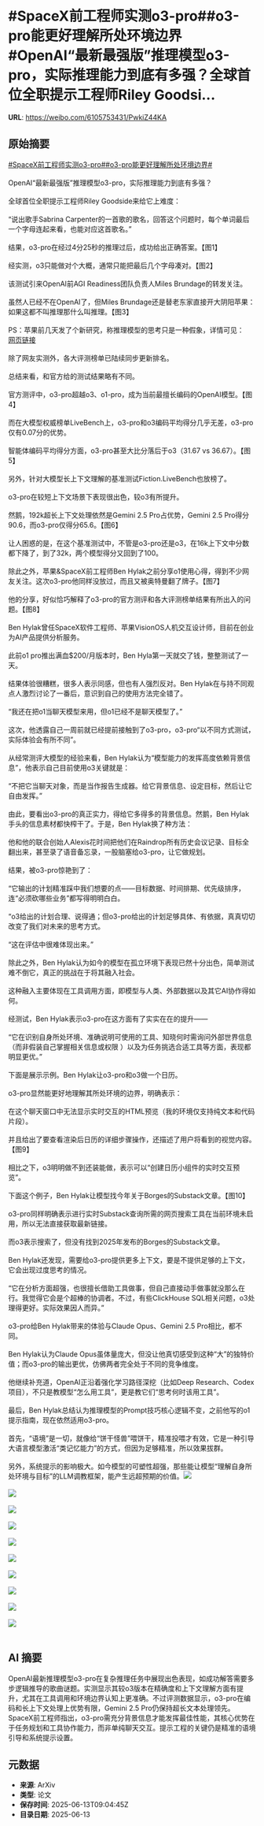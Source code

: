# #SpaceX前工程师实测o3-pro##o3-pro能更好理解所处环境边界#OpenAI“最新最强版”推理模型o3-pro，实际推理能力到底有多强？全球首位全职提示工程师Riley Goodsi...

**URL**: https://weibo.com/6105753431/PwkiZ44KA

## 原始摘要

<a href="https://m.weibo.cn/search?containerid=231522type%3D1%26t%3D10%26q%3D%23SpaceX%E5%89%8D%E5%B7%A5%E7%A8%8B%E5%B8%88%E5%AE%9E%E6%B5%8Bo3-pro%23&amp;extparam=%23SpaceX%E5%89%8D%E5%B7%A5%E7%A8%8B%E5%B8%88%E5%AE%9E%E6%B5%8Bo3-pro%23" data-hide=""><span class="surl-text">#SpaceX前工程师实测o3-pro#</span></a><a href="https://m.weibo.cn/search?containerid=231522type%3D1%26t%3D10%26q%3D%23o3-pro%E8%83%BD%E6%9B%B4%E5%A5%BD%E7%90%86%E8%A7%A3%E6%89%80%E5%A4%84%E7%8E%AF%E5%A2%83%E8%BE%B9%E7%95%8C%23&amp;extparam=%23o3-pro%E8%83%BD%E6%9B%B4%E5%A5%BD%E7%90%86%E8%A7%A3%E6%89%80%E5%A4%84%E7%8E%AF%E5%A2%83%E8%BE%B9%E7%95%8C%23" data-hide=""><span class="surl-text">#o3-pro能更好理解所处环境边界#</span></a><br><br>OpenAI“最新最强版”推理模型o3-pro，实际推理能力到底有多强？<br><br>全球首位全职提示工程师Riley Goodside来给它上难度：<br><br>“说出歌手Sabrina Carpenter的一首歌的歌名，回答这个问题时，每个单词最后一个字母连起来看，也能对应这首歌名。”<br><br>结果，o3-pro在经过4分25秒的推理过后，成功给出正确答案。【图1】<br><br>经实测，o3只能做对个大概，通常只能把最后几个字母凑对。【图2】<br><br>该测试引来OpenAI前AGI Readiness团队负责人Miles Brundage的转发关注。<br><br>虽然人已经不在OpenAI了，但Miles Brundage还是替老东家直接开大阴阳苹果：如果这都不叫推理那什么叫推理。【图3】<br><br>PS：苹果前几天发了个新研究，称推理模型的思考只是一种假象，详情可见：<a href="https://weibo.com/6105753431/PvAACahAY" data-hide=""><span class="url-icon"><img style="width: 1rem;height: 1rem" src="https://h5.sinaimg.cn/upload/2015/09/25/3/timeline_card_small_web_default.png" referrerpolicy="no-referrer"></span><span class="surl-text">网页链接</span></a><br><br>除了网友实测外，各大评测榜单已陆续同步更新排名。<br><br>总结来看，和官方给的测试结果略有不同。<br><br>官方测评中，o3-pro超越o3、o1-pro，成为当前最擅长编码的OpenAI模型。【图4】<br><br>而在大模型权威榜单LiveBench上，o3-pro和o3编码平均得分几乎无差，o3-pro仅有0.07分的优势。<br><br>智能体编码平均得分方面，o3-pro甚至大比分落后于o3（31.67 vs 36.67）。【图5】<br><br>另外，针对大模型长上下文理解的基准测试Fiction.LiveBench也放榜了。<br><br>o3-pro在较短上下文场景下表现很出色，较o3有所提升。<br><br>然鹅，192k超长上下文处理依然是Gemini 2.5 Pro占优势，Gemini 2.5 Pro得分90.6，而o3-pro仅得分65.6。【图6】<br><br>让人困惑的是，在这个基准测试中，不管是o3-pro还是o3，在16k上下文中分数都下降了，到了32k，两个模型得分又回到了100。<br><br>除此之外，苹果&amp;SpaceX前工程师Ben Hylak之前分享o1使用心得，得到不少网友关注。这次o3-pro他同样没放过，而且又被奥特曼翻了牌子。【图7】<br><br>他的分享，好似恰巧解释了o3-pro的官方测评和各大评测榜单结果有所出入的问题。【图8】<br><br>Ben Hylak曾任SpaceX软件工程师、苹果VisionOS人机交互设计师，目前在创业为AI产品提供分析服务。<br><br>此前o1 pro推出满血$200/月版本时，Ben Hyla第一天就交了钱，整整测试了一天。<br><br>结果体验很糟糕，很多人表示同感，但也有人强烈反对。Ben Hylak在与持不同观点人激烈讨论了一番后，意识到自己的使用方法完全错了。<br><br>“我还在把o1当聊天模型来用，但o1已经不是聊天模型了。”<br><br>这次，他透露自己一周前就已经提前接触到了o3-pro，o3-pro“以不同方式测试，实际体验会有所不同”。<br><br>从经常测评大模型的经验来看，Ben Hylak认为“模型能力的发挥高度依赖背景信息”，他表示自己目前使用o3关键就是：<br><br>“不把它当聊天对象，而是当作报告生成器。给它背景信息、设定目标，然后让它自由发挥。”<br><br>由此，要看出o3-pro的真正实力，得给它多得多的背景信息。然鹅，Ben Hylak手头的信息素材都快榨干了。于是，Ben Hylak换了种方法：<br><br>他和他的联合创始人Alexis花时间把他们在Raindrop所有历史会议记录、目标全翻出来，甚至录了语音备忘录，一股脑塞给o3-pro，让它做规划。<br><br>结果，被o3-pro惊艳到了：<br><br>“它输出的计划精准踩中我们想要的点——目标数据、时间排期、优先级排序，连“必须砍哪些业务”都写得明明白白。<br><br>“o3给出的计划合理、说得通；但o3-pro给出的计划足够具体、有依据，真真切切改变了我们对未来的思考方式。<br><br>“这在评估中很难体现出来。”<br><br>除此之外，Ben Hylak认为如今的模型在孤立环境下表现已然十分出色，简单测试难不倒它，真正的挑战在于将其融入社会。<br><br>这种融入主要体现在工具调用方面，即模型与人类、外部数据以及其它AI协作得如何。<br><br>经测试，Ben Hylak表示o3-pro在这方面有了实实在在的提升——<br><br>“它在识别自身所处环境、准确说明可使用的工具、知晓何时需询问外部世界信息（而非假装自己掌握相关信息或权限 ）以及为任务挑选合适工具等方面，表现都明显更优。”<br><br>下面是展示示例。Ben Hylak让o3-pro和o3做一个日历。<br><br>o3-pro显然能更好地理解其所处环境的边界，明确表示：<br><br>在这个聊天窗口中无法显示实时交互的HTML预览（我的环境仅支持纯文本和代码片段）。<br><br>并且给出了要查看渲染后日历的详细步骤操作，还描述了用户将看到的视觉内容。【图9】<br><br>相比之下，o3明明做不到还装能做，表示可以“创建日历小组件的实时交互预览”。<br><br>下面这个例子，Ben Hylak让模型找今年关于Borges的Substack文章。【图10】<br><br>o3-pro同样明确表示进行实时Substack查询所需的网页搜索工具在当前环境未启用，所以无法直接获取最新链接。<br><br>而o3表示搜索了，但没有找到2025年发布的Borges的Substack文章。<br><br>Ben Hylak还发现，需要给o3-pro提供更多上下文，要是不提供足够的上下文，它会出现过度思考的情况。<br><br>“它在分析方面超强，也很擅长借助工具做事，但自己直接动手做事就没那么在行。我觉得它会是个超棒的协调者。不过，有些ClickHouse SQL相关问题，o3处理得更好。实际效果因人而异。”<br><br>o3-pro给Ben Hylak带来的体验与Claude Opus、Gemini 2.5 Pro相比，都不同。<br><br>Ben Hylak认为Claude Opus虽体量庞大，但没让他真切感受到这种“大”的独特价值；而o3-pro的输出更优，仿佛两者完全处于不同的竞争维度。<br><br>他继续补充道，OpenAI正沿着强化学习路径深挖（比如Deep Research、Codex项目），不只是教模型“怎么用工具”，更是教它们“思考何时该用工具”。<br><br>最后，Ben Hylak总结认为推理模型的Prompt技巧核心逻辑不变，之前他写的o1提示指南，现在依然适用o3-pro。<br><br>首先，“语境”是一切，就像给“饼干怪兽”喂饼干，精准投喂才有效，它是一种引导大语言模型激活“类记忆能力”的方式，但因为足够精准，所以效果拔群。<br><br>另外，系统提示的影响极大。如今模型的可塑性超强，那些能让模型“理解自身所处环境与目标”的LLM调教框架，能产生远超预期的价值。<img style="" src="https://tvax3.sinaimg.cn/large/006Fd7o3gy1i2dkjzq0ebj30ok0vc7bb.jpg" referrerpolicy="no-referrer"><br><br><img style="" src="https://tvax2.sinaimg.cn/large/006Fd7o3gy1i2dkk1hor9j30oi07mtba.jpg" referrerpolicy="no-referrer"><br><br><img style="" src="https://tvax3.sinaimg.cn/large/006Fd7o3gy1i2dkk3djwdj30oi04sdh2.jpg" referrerpolicy="no-referrer"><br><br><img style="" src="https://tvax4.sinaimg.cn/large/006Fd7o3gy1i2dkk597mmj30zk0k047y.jpg" referrerpolicy="no-referrer"><br><br><img style="" src="https://tvax3.sinaimg.cn/large/006Fd7o3gy1i2dkk7pan8j30zk0lpwp5.jpg" referrerpolicy="no-referrer"><br><br><img style="" src="https://tvax3.sinaimg.cn/large/006Fd7o3gy1i2dkkq0ogjj30zk0saaoz.jpg" referrerpolicy="no-referrer"><br><br><img style="" src="https://tvax2.sinaimg.cn/large/006Fd7o3gy1i2dkkdo0q0j30oe0fidjh.jpg" referrerpolicy="no-referrer"><br><br><img style="" src="https://tvax2.sinaimg.cn/large/006Fd7o3gy1i2dkkf9twzj30sy0owq8d.jpg" referrerpolicy="no-referrer"><br><br><img style="" src="https://tvax1.sinaimg.cn/large/006Fd7o3gy1i2dkkhh4qyj30zk0kyn7k.jpg" referrerpolicy="no-referrer"><br><br><img style="" src="https://tvax4.sinaimg.cn/large/006Fd7o3gy1i2dkkjhed6j30zk0sx14u.jpg" referrerpolicy="no-referrer"><br><br>

## AI 摘要

OpenAI最新推理模型o3-pro在复杂推理任务中展现出色表现，如成功解答需要多步逻辑推导的歌曲谜题。实测显示其较o3版本在精确度和上下文理解方面有提升，尤其在工具调用和环境边界认知上更准确。不过评测数据显示，o3-pro在编码和长上下文处理上优势有限，Gemini 2.5 Pro仍保持超长文本处理领先。SpaceX前工程师指出，o3-pro需充分背景信息才能发挥最佳性能，其核心优势在于任务规划和工具协作能力，而非单纯聊天交互。提示工程的关键仍是精准的语境引导和系统提示设置。

## 元数据

- **来源**: ArXiv
- **类型**: 论文
- **保存时间**: 2025-06-13T09:04:45Z
- **目录日期**: 2025-06-13
